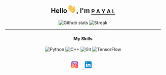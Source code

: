 <div align="center">
<h2>Hello<img src="https://github.com/blaze116/blaze116/blob/master/Hi.gif" width=30px alt="Hi_GIF">, I'm <a href="https://blaze116.github.io"><small>P A Y A L</small></a></h2>
</div>
<div align="center">
    <img src="https://github-readme-stats.vercel.app/api?username=blaze116&show_icons=true&theme=tokyonight"alt="Github stats" width=45%>
    <img src="https://github-readme-streak-stats.herokuapp.com/?user=blaze116&theme=tokyonight" alt="Streak" width=45%>
    <br>
</div>
<hr><div align="center">
    	<h4>My Skills</h4>
    	<img alt="Python" src="https://img.shields.io/badge/python%20-%2314354C.svg?&style=for-the-badge&logo=python&logoColor=white"/>
        <img alt="C++" src="https://img.shields.io/badge/c++%20-%2300599C.svg?&style=for-the-badge&logo=c%2B%2B&ogoColor=white"/>
    	<img alt="Git" src="https://img.shields.io/badge/git%20-%23F05033.svg?&style=for-the-badge&logo=git&logoColor=white"/>
		<img alt="TensorFlow" src="https://img.shields.io/badge/TensorFlow%20-%23FF6F00.svg?&style=for-the-badge&logo=TensorFlow&logoColor=white"/>


</div><br>



<div align="center" style="padding-top:10px;">
<a href="https://www.instagram.com/payal_116/">
<img src="https://github.com/blaze116/blaze116/blob/master/instagram.png" width=30px style="padding-right:10px;">
</a>
<a href="https://www.linkedin.com/in/payal-pote-94430919a/">
<img src="https://github.com/blaze116/blaze116/blob/master/linkedin.png" width=30px style="padding-right:10px;">
</a>
</div>





